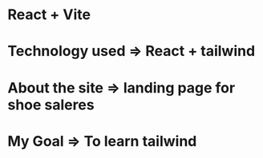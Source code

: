 # React + Vite
# Technology used => React + tailwind
# About the site  => landing page for shoe saleres 
# My Goal         => To learn tailwind 

